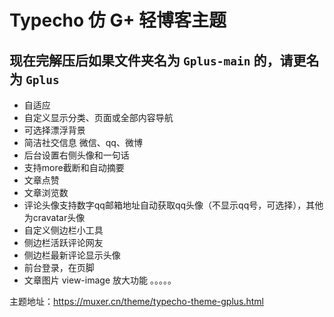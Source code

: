 # Typecho 仿 G+ 轻博客主题

## 现在完解压后如果文件夹名为 `Gplus-main` 的，请更名为 `Gplus`

- 自适应
- 自定义显示分类、页面或全部内容导航
- 可选择漂浮背景
- 简洁社交信息 微信、qq、微博
- 后台设置右侧头像和一句话
- 支持more截断和自动摘要
- 文章点赞
- 文章浏览数
- 评论头像支持数字qq邮箱地址自动获取qq头像（不显示qq号，可选择），其他为cravatar头像
- 自定义侧边栏小工具
- 侧边栏活跃评论网友
- 侧边栏最新评论显示头像
- 前台登录，在页脚
- 文章图片 view-image 放大功能
。。。。。

主题地址：https://muxer.cn/theme/typecho-theme-gplus.html
